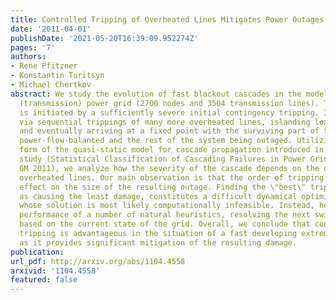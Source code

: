 ```yaml
---
title: Controlled Tripping of Overheated Lines Mitigates Power Outages
date: '2011-04-01'
publishDate: '2021-05-20T16:39:09.952274Z'
pages: '7'
authors:
- Rene Pfitzner
- Konstantin Turitsyn
- Michael Chertkov
abstract: We study the evolution of fast blackout cascades in the model of the Polish
  (transmission) power grid (2700 nodes and 3504 transmission lines). The cascade
  is initiated by a sufficiently severe initial contingency tripping. It propagates
  via sequential trippings of many more overheated lines, islanding loads and generators
  and eventually arriving at a fixed point with the surviving part of the system being
  power-flow-balanced and the rest of the system being outaged. Utilizing an improved
  form of the quasi-static model for cascade propagation introduced in our earlier
  study (Statistical Classification of Cascading Failures in Power Grids, IEEE PES
  GM 2011), we analyze how the severity of the cascade depends on the order of tripping
  overheated lines. Our main observation is that the order of tripping has a tremendous
  effect on the size of the resulting outage. Finding the \"best\" tripping, defined
  as causing the least damage, constitutes a difficult dynamical optimization problem,
  whose solution is most likely computationally infeasible. Instead, here we study
  performance of a number of natural heuristics, resolving the next switching decision
  based on the current state of the grid. Overall, we conclude that controlled intentional
  tripping is advantageous in the situation of a fast developing extreme emergency,
  as it provides significant mitigation of the resulting damage.
publication:
url_pdf: http://arxiv.org/abs/1104.4558
arxivid: '1104.4558'
featured: false
---
```

